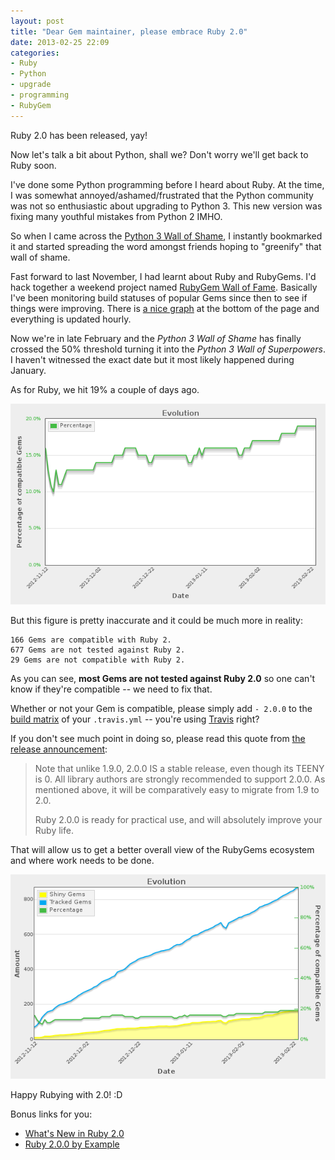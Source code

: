 ```yaml
---
layout: post
title: "Dear Gem maintainer, please embrace Ruby 2.0"
date: 2013-02-25 22:09
categories:
- Ruby
- Python
- upgrade
- programming
- RubyGem
---
```


Ruby 2.0 has been released, yay!

Now let's talk a bit about Python, shall we?
Don't worry we'll get back to Ruby soon.

I've done some Python programming before I heard about Ruby. At the time, I was somewhat annoyed/ashamed/frustrated that the Python community was not so enthusiastic about upgrading to Python 3. This new version was fixing many youthful mistakes from Python 2 IMHO.

So when I came across the [Python 3 Wall of Shame](https://python3wos.appspot.com/), I instantly bookmarked it and started spreading the word amongst friends hoping to "greenify" that wall of shame.

Fast forward to last November, I had learnt about Ruby and RubyGems. I'd hack together a weekend project named [RubyGem Wall of Fame](http://labs.infertux.com/rubygems-wof/).
Basically I've been monitoring build statuses of popular Gems since then to see if things were improving.
There is [a nice graph](http://labs.infertux.com/rubygems-wof/#evolution) at the bottom of the page and everything is updated hourly.

Now we're in late February and the _Python 3 Wall of Shame_ has finally crossed the 50% threshold turning it into the _Python 3 Wall of Superpowers_. I haven't witnessed the exact date but it most likely happened during January.

As for Ruby, we hit 19% a couple of days ago.

![Percentage graph](/images/posts/2013-02-25-dear-gem-maintainer-please-embrace-ruby-2-dot-0/percentage.png)

But this figure is pretty inaccurate and it could be much more in reality:

    166 Gems are compatible with Ruby 2.
    677 Gems are not tested against Ruby 2.
    29 Gems are not compatible with Ruby 2.

As you can see, **most Gems are not tested against Ruby 2.0** so one can't know if they're compatible -- we need to fix that.

Whether or not your Gem is compatible, please simply add `- 2.0.0` to the [build matrix](http://about.travis-ci.org/docs/user/languages/ruby/#Choosing-Ruby-versions-implementations-to-test-against) of your `.travis.yml` -- you're using [Travis](https://travis-ci.org/) right?

If you don't see much point in doing so, please read this quote from [the release announcement](http://www.ruby-lang.org/en/news/2013/02/24/ruby-2-0-0-p0-is-released/):

> Note that unlike 1.9.0, 2.0.0 IS a stable release, even though its TEENY is 0. All library authors are strongly recommended to support 2.0.0. As mentioned above, it will be comparatively easy to migrate from 1.9 to 2.0.
>
> Ruby 2.0.0 is ready for practical use, and will absolutely improve your Ruby life.

That will allow us to get a better overall view of the RubyGems ecosystem and where work needs to be done.

![Evolution graph](/images/posts/2013-02-25-dear-gem-maintainer-please-embrace-ruby-2-dot-0/evolution.png)

Happy Rubying with 2.0! :D

Bonus links for you:

- [What's New in Ruby 2.0](https://speakerdeck.com/shyouhei/whats-new-in-ruby-2-dot-0)
- [Ruby 2.0.0 by Example](http://blog.marc-andre.ca/2013/02/23/ruby-2-by-example/)

